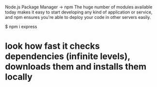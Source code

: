 Node.js Package Manager -> npm
The huge number of modules available today makes it easy to start developing any kind of application or service, and npm ensures you're able to deploy your code in other servers easily.

$ npm i express

# look how fast it checks dependencies (infinite levels), downloads them and installs them locally